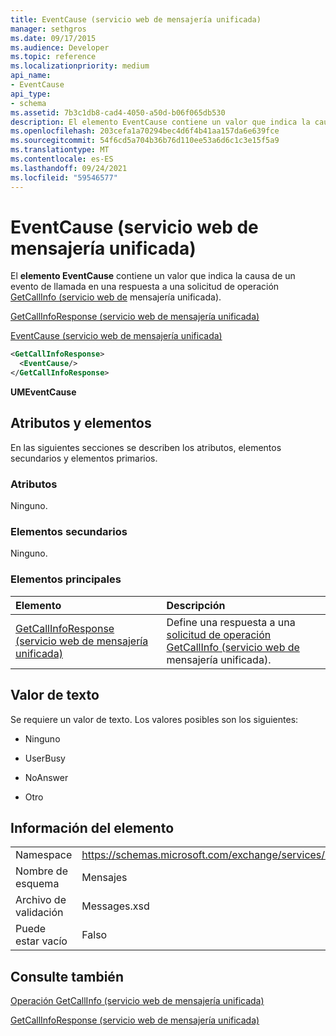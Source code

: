 ```yaml
---
title: EventCause (servicio web de mensajería unificada)
manager: sethgros
ms.date: 09/17/2015
ms.audience: Developer
ms.topic: reference
ms.localizationpriority: medium
api_name:
- EventCause
api_type:
- schema
ms.assetid: 7b3c1db8-cad4-4050-a50d-b06f065db530
description: El elemento EventCause contiene un valor que indica la causa de un evento de llamada en una respuesta a una solicitud de operación GetCallInfo (servicio web de mensajería unificada).
ms.openlocfilehash: 203cefa1a70294bec4d6f4b41aa157da6e639fce
ms.sourcegitcommit: 54f6cd5a704b36b76d110ee53a6d6c1c3e15f5a9
ms.translationtype: MT
ms.contentlocale: es-ES
ms.lasthandoff: 09/24/2021
ms.locfileid: "59546577"
---
```

# <a name="eventcause-um-web-service"></a>EventCause (servicio web de mensajería unificada)

El **elemento EventCause** contiene un valor que indica la causa de un evento de llamada en una respuesta a una solicitud de operación [GetCallInfo (servicio web de](getcallinfo-operation-um-web-service.md) mensajería unificada). 
  
[GetCallInfoResponse (servicio web de mensajería unificada)](getcallinforesponse-um-web-service.md)
  
[EventCause (servicio web de mensajería unificada)](eventcause-um-web-service.md)
  
```xml
<GetCallInfoResponse>
  <EventCause/>
</GetCallInfoResponse>
```

 **UMEventCause**
## <a name="attributes-and-elements"></a>Atributos y elementos

En las siguientes secciones se describen los atributos, elementos secundarios y elementos primarios.
  
### <a name="attributes"></a>Atributos

Ninguno.
  
### <a name="child-elements"></a>Elementos secundarios

Ninguno.
  
### <a name="parent-elements"></a>Elementos principales

|**Elemento**|**Descripción**|
|:-----|:-----|
|[GetCallInfoResponse (servicio web de mensajería unificada)](getcallinforesponse-um-web-service.md) <br/> |Define una respuesta a una [solicitud de operación GetCallInfo (servicio web de](getcallinfo-operation-um-web-service.md) mensajería unificada).  <br/> |
   
## <a name="text-value"></a>Valor de texto

Se requiere un valor de texto. Los valores posibles son los siguientes:
  
- Ninguno
    
- UserBusy
    
- NoAnswer
    
- Otro
    
## <a name="element-information"></a>Información del elemento

|||
|:-----|:-----|
|Namespace  <br/> |https://schemas.microsoft.com/exchange/services/2006/messages  <br/> |
|Nombre de esquema  <br/> |Mensajes  <br/> |
|Archivo de validación  <br/> |Messages.xsd  <br/> |
|Puede estar vacío  <br/> |Falso  <br/> |
   
## <a name="see-also"></a>Consulte también



[Operación GetCallInfo (servicio web de mensajería unificada)](getcallinfo-operation-um-web-service.md)
  
[GetCallInfoResponse (servicio web de mensajería unificada)](getcallinforesponse-um-web-service.md)


